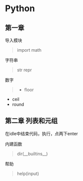 # Python

## 第一章

导入模块

> import math

字符串

> str  repr

数字

> - floor
- ceil
- round


## 第二章 列表和元组

在idle中结束代码，执行，点两下enter

内建函数
> dir(\_\_builtins\_\_)

帮助
> help(input)


